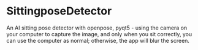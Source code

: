 # SittingposeDetector
An AI sitting pose detector with openpose, pyqt5 - using the camera on your computer to capture the image, and only when you sit correctly, you can use the computer as normal; otherwise, the app will blur the screen.
